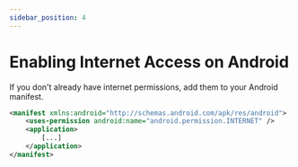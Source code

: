 ```yaml
---
sidebar_position: 4
---
```


# Enabling Internet Access on Android

If you don't already have internet permissions, add them to your Android manifest.

```xml
<manifest xmlns:android="http://schemas.android.com/apk/res/android">
    <uses-permission android:name="android.permission.INTERNET" />
    <application>
        [...]
    </application>
</manifest>
```